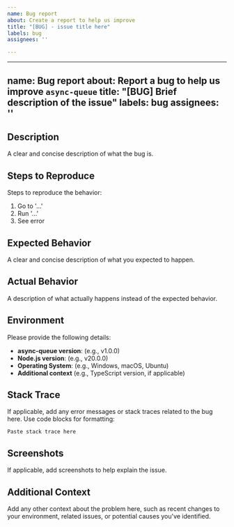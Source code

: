 ```yaml
---
name: Bug report
about: Create a report to help us improve
title: "[BUG] - issue title here"
labels: bug
assignees: ''

---
```


---
name: Bug report
about: Report a bug to help us improve `async-queue`
title: "[BUG] Brief description of the issue"
labels: bug
assignees: ''
---

## Description

A clear and concise description of what the bug is.

## Steps to Reproduce

Steps to reproduce the behavior:
1. Go to '...'
2. Run '...'
3. See error

## Expected Behavior

A clear and concise description of what you expected to happen.

## Actual Behavior

A description of what actually happens instead of the expected behavior.

## Environment

Please provide the following details:
- **async-queue version**: (e.g., v1.0.0)
- **Node.js version**: (e.g., v20.0.0)
- **Operating System**: (e.g., Windows, macOS, Ubuntu)
- **Additional context** (e.g., TypeScript version, if applicable)

## Stack Trace

If applicable, add any error messages or stack traces related to the bug here. Use code blocks for formatting:

```text
Paste stack trace here
```

## Screenshots

If applicable, add screenshots to help explain the issue.

## Additional Context

Add any other context about the problem here, such as recent changes to your environment, related issues, or potential causes you've identified.
